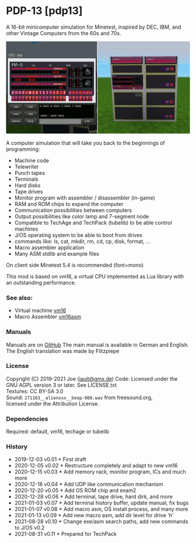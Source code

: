 # PDP-13 [pdp13]

A 16-bit minicomputer simulation for Minetest, inspired by DEC, IBM, and
other Vintage Computers from the 60s and 70s.

![screenshot](https://github.com/joe7575/pdp13/blob/main/screenshot.png)

A computer simulation that will take you back to the beginnings of programming:

- Machine code
- Telewriter
- Punch tapes
- Terminals
- Hard disks
- Tape drives
- Monitor program with assembler / disassembler (in-game)
- RAM and ROM chips to expand the computer
- Communication possibilities between computers
- Output possibilities like color lamp and 7-segment node
- Compatible to TechAge and TechPack (tubelib) to be able control machines
- J/OS operating system to be able to boot from drives
- commands like: ls, cat, mkdir, rm, cd, cp, disk, format, ...
- Macro assembler application
- Many ASM stdlib and example files

On client side Minetest 5.4 is recommended (font=mono)

This mod is based on vm16, a virtual CPU implemented as Lua library with an outstanding performance.



### See also:

- Virtual machine [vm16](https://github.com/joe7575/vm16)
- Macro Assembler [vm16asm](https://github.com/joe7575/vm16asm)



### Manuals

Manuals are on [GitHub](https://github.com/joe7575/pdp13/wiki)
The main manual is available in German and English.
The English translation was made by Flitzpiepe



### License

Copyright (C) 2019-2021 Joe (iauit@gmx.de)
Code: Licensed under the GNU AGPL version 3 or later. See LICENSE.txt  
Textures: CC BY-SA 3.0  
Sound: `271163__alienxxx__beep-008.wav` from freesound.org,  
licensed under the Attribution License.  



### Dependencies

Required: default, vm16, techage or tubelib



### History

- 2019-12-03  v0.01  * First draft
- 2020-12-05  v0.02  * Restructure completely and adapt to new vm16
- 2020-12-15  v0.03  * Add memory rack, monitor program, ICs and much more
- 2020-12-18  v0.04  * Add UDP like communication mechanism
- 2020-12-20  v0.05  * Add OS ROM chip and exam2
- 2020-12-28  v0.06  * Add terminal, tape drive, hard dirk, and more
- 2021-01-03  v0.07  * Add terminal history buffer, update manual, fix bugs
- 2021-01-07  v0.08  * Add macro asm, OS install process, and many more
- 2021-01-13  v0.09  * Add new macro asm, add dir level for drive 'h'
- 2021-08-28  v0.10  * Change exe/asm search paths, add new commands to J/OS v0.2
- 2021-08-31  v0.11  * Prepared for TechPack

